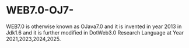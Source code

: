 # WEB7.0-OJ7-
WEB7.0  is  otherwise  known  as OJava7.0 and it is  invented in year 2013 in Jdk1.6 and it is further modified in  DotWeb3.0 Research Language at  Year 2021,2023,2024,2025.
